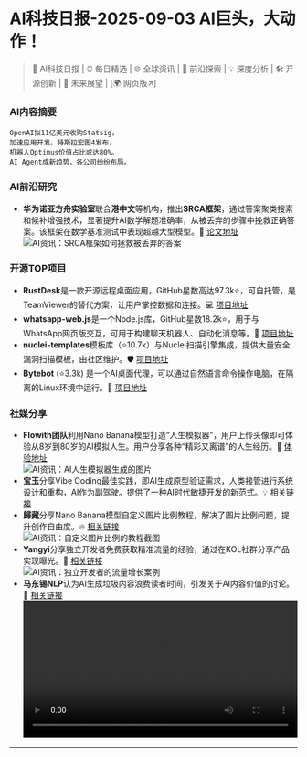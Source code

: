
# AI科技日报-2025-09-03 AI巨头，大动作！
> 🤖 AI科技日报 | ⏰ 每日精选 | 🌐 全球资讯 | 🔬 前沿探索 | 💡 深度分析 | 🛠️ 开源创新 | 🚀 未来展望 | [🌍 网页版↗️]
### **AI内容摘要**
```
OpenAI拟11亿美元收购Statsig，
加速应用开发。特斯拉宏图4发布，
机器人Optimus价值占比或达80%。
AI Agent成新趋势，各公司纷纷布局。
```
### AI前沿研究
*   **华为诺亚方舟实验室**联合**港中文**等机构，推出**SRCA框架**，通过答案聚类搜索和候补增强技术，显著提升AI数学解题准确率，从被丢弃的步骤中挽救正确答案。该框架在数学基准测试中表现超越大型模型。🚀 [论文地址](https://arxiv.org/abs/2505.17829)
<br/>![AI资讯：SRCA框架如何拯救被丢弃的答案](https://source.hubtoday.app/images/2025/09/640.avif)<br/>
### 开源TOP项目
*   **RustDesk**是一款开源远程桌面应用，GitHub星数高达97.3k⭐，可自托管，是TeamViewer的替代方案，让用户掌控数据和连接。💻 [项目地址](https://github.com/rustdesk/rustdesk)
*   **whatsapp-web.js**是一个Node.js库，GitHub星数18.2k⭐，用于与WhatsApp网页版交互，可用于构建聊天机器人、自动化消息等。🤖 [项目地址](https://github.com/pedroslopez/whatsapp-web.js)
*   **nuclei-templates**模板库（⭐10.7k）与Nuclei扫描引擎集成，提供大量安全漏洞扫描模板，由社区维护。🛡️ [项目地址](https://github.com/projectdiscovery/nuclei-templates)
*   **Bytebot** (⭐3.3k) 是一个AI桌面代理，可以通过自然语言命令操作电脑，在隔离的Linux环境中运行。🦾 [项目地址](https://github.com/bytebot-ai/bytebot)
### 社媒分享
*   **Flowith团队**利用Nano Banana模型打造“人生模拟器”，用户上传头像即可体验从8岁到80岁的AI模拟人生。用户分享各种“精彩又离谱”的人生经历。🎉 [体验地址](http://flolife.me)
<br/>![AI资讯：AI人生模拟器生成的图片](https://source.hubtoday.app/images/2025/09/news_01k45eqy65eecbrqybj5qzk452.avif)<br/>
*   **宝玉**分享Vibe Coding最佳实践，即AI生成原型验证需求，人类接管进行系统设计和重构，AI作为副驾驶。提供了一种AI时代敏捷开发的新范式。💡 [相关链接](https://x.com/dotey/status/1962582919874072577)
*   **歸藏**分享Nano Banana模型自定义图片比例教程，解决了图片比例问题，提升创作自由度。🔥 [相关链接](https://x.com/op7418/status/1962743588481310809)
<br/>![AI资讯：自定义图片比例的教程截图](https://source.hubtoday.app/images/2025/09/news_01k45er27sekxbre0ftvtt5xvm.avif)<br/>
*   **Yangyi**分享独立开发者免费获取精准流量的经验，通过在KOL社群分享产品实现曝光。🚀 [相关链接](https://x.com/Yangyixxxx/status/1962694414469603614)
<br/>![AI资讯：独立开发者的流量增长案例](https://source.hubtoday.app/images/2025/09/news_01k45er646f16vn97bj9m8a9mm.avif)<br/>
*   **马东锡NLP**认为AI生成垃圾内容浪费读者时间，引发关于AI内容价值的讨论。🤔 [相关链接](https://x.com/dotey/status/1962553118857605449)
<br/><video src="https://source.hubtoday.app/images/2025/09/news_01k45ergzze2b9dgvxq8xntqkx.mp4" controls="controls" width="100%"></video><br/>
---